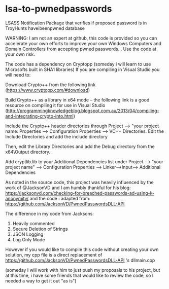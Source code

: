 # lsa-to-pwnedpasswords
LSASS Notification Package that verifies if proposed password is in TroyHunts haveibeenpwned database

WARNING:  I am not an expert at github, this code is provided so you can accelerate your own efforts to improve your own Windows Computers and Domain Controllers from accepting pwned passwords... Use the code at your own risk.

The code has a dependency on Cryptopp (someday i will learn to use Microsofts built in SHA1 libraries)
If you are compiling in Visual Studio you will need to:

Download Crypto++ from the following link (https://www.cryptopp.com/#download)

Build Crypto++ as a library in x64 mode – the following link is a good resource on compiling it for use in Visual Studio (http://programmingknowledgeblog.blogspot.com.au/2013/04/compiling-and-integrating-crypto-into.html)

Include the Crypto++ header directories through Project –> "your project name: Properties –> Configuration Properties –> VC++ Directories. Edit the Include Directories and add the include directory

Then, edit the Library Directories and add the Debug directory from the x64\Output directory.

Add cryptlib.lib to your Additional Dependencies list under Project –> "your project name" –> Configuration Properties –> Linker–>Input–> Additional Dependencies

As noted in the source code, this project was heavily influenced by the work of @JacksonVD and I am humbly thankful for his blog: https://jacksonvd.com/checking-for-breached-passwords-ad-using-k-anonymity/ and the code i adapted from: https://github.com/JacksonVD/PwnedPasswordsDLL-API

The difference in my code from Jacksons:
1) Heavily commented
2) Secure Deletion of Strings
3) JSON Logging
4) Log Only Mode

However if you would like to compile this code without creating your own solution, my cpp file is a direct replacement of https://github.com/JacksonVD/PwnedPasswordsDLL-API 's dllmain.cpp

(someday I will work with him to just push my proposals to his project, but at this time, i have some friends that would like to review the code, so I needed a way to get it out "as is")
